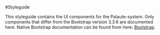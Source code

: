 
#Styleguide

This styleguide contains the UI components for the Palaute-system. Only components that differ from the Bootstrap version 3.3.6 are documented here. Native Bootstrap documentation can be found from here: [Bootstrap](http://getbootstrap.com).

